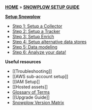 [**HOME**](Home) » [**SNOWPLOW SETUP GUIDE**](Setting-up-Snowplow)

[**Setup Snowplow**](Setting-up-Snowplow)  

- [Step 1: Setup a Collector](Setting-up-a-collector)  
- [Step 2: Setup a Tracker](Setting-up-a-tracker)  
- [Step 3: Setup Enrich](setting-up-enrich)  
- [Step 4: Setup alternative data stores](Setting-up-alternative-data-stores)   
- [Step 5: Data modeling](Getting-started-with-data-modeling)
- [Step 6: Analyze your data!](Getting-started-analyzing-Snowplow-data)

**Useful resources**  

- [[Troubleshooting]]  
- [[AWS sub-account setup]]  
- [[IAM Setup]]  
- [[Hosted assets]]  
- [Glossary of Terms](Glossary)  
- [[Upgrade Guide]]  
- [Snowplow Version Matrix](Snowplow-version-matrix)  
